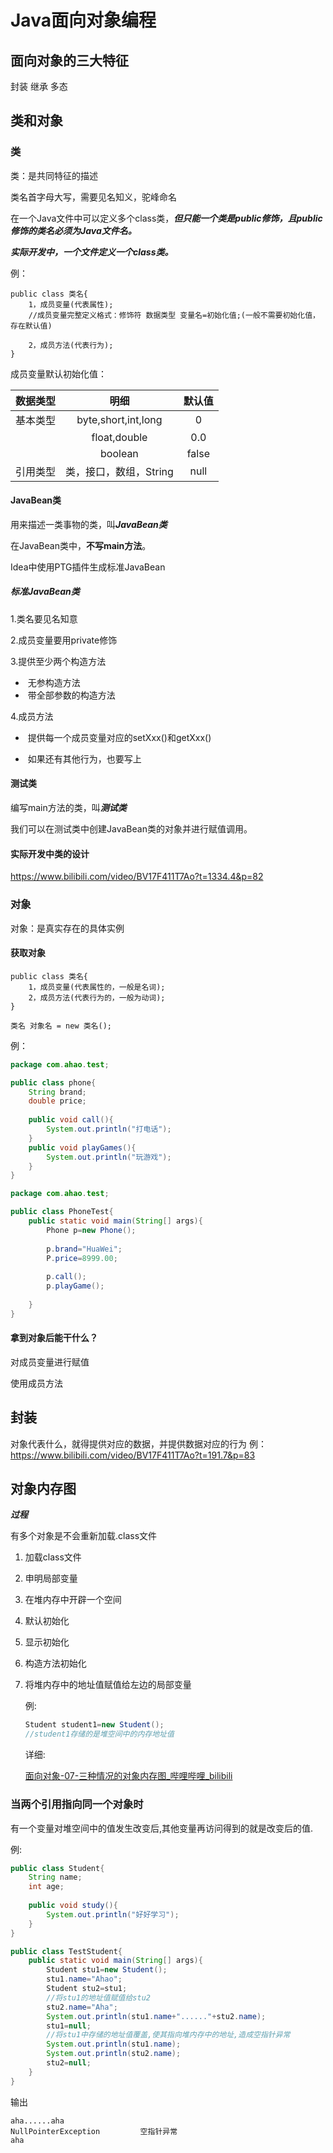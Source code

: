 # Java面向对象编程

## 面向对象的三大特征

封装	继承	多态

## 类和对象

### 类

类：是共同特征的描述

类名首字母大写，需要见名知义，驼峰命名

在一个Java文件中可以定义多个class类，***但只能一个类是public修饰，且public修饰的类名必须为Java文件名。***

***实际开发中，一个文件定义一个class类。***



例：

```
public class 类名{
	1，成员变量(代表属性);
	//成员变量完整定义格式：修饰符 数据类型 变量名=初始化值;(一般不需要初始化值，存在默认值)
	
	2，成员方法(代表行为);
}
```



成员变量默认初始化值：

| 数据类型 |          明细          | 默认值 |
| :------: | :--------------------: | :----: |
| 基本类型 |  byte,short,int,long   |   0    |
|          |      float,double      |  0.0   |
|          |        boolean         | false  |
| 引用类型 | 类，接口，数组，String |  null  |



#### JavaBean类

用来描述一类事物的类，叫***JavaBean类***

在JavaBean类中，**不写main方法**。



Idea中使用PTG插件生成标准JavaBean



##### 标准JavaBean类

1.类名要见名知意

2.成员变量要用private修饰

3.提供至少两个构造方法

- ​	无参构造方法
- ​	带全部参数的构造方法

4.成员方法

- ​	提供每一个成员变量对应的setXxx()和getXxx()

- ​	如果还有其他行为，也要写上

  

#### 测试类

编写main方法的类，叫***测试类***

我们可以在测试类中创建JavaBean类的对象并进行赋值调用。



#### 实际开发中类的设计

https://www.bilibili.com/video/BV17F411T7Ao?t=1334.4&p=82



### 对象

对象：是真实存在的具体实例

#### 获取对象

```
public class 类名{
	1，成员变量(代表属性的，一般是名词);
	2，成员方法(代表行为的，一般为动词);
}
```

```
类名 对象名 = new 类名();
```

例：

```java
package com.ahao.test;

public class phone{
    String brand;
    double price;
    
    public void call(){
        System.out.println("打电话");
    }
    public void playGames(){
        System.out.println("玩游戏");
    }
}
```

```java
package com.ahao.test;

public class PhoneTest{
    public static void main(String[] args){
        Phone p=new Phone();
        
        p.brand="HuaWei";
        P.price=8999.00;
        
        p.call();
        p.playGame();
        
    }
}
```

#### 拿到对象后能干什么？

对成员变量进行赋值

使用成员方法

## 封装

对象代表什么，就得提供对应的数据，并提供数据对应的行为	例：https://www.bilibili.com/video/BV17F411T7Ao?t=191.7&p=83

## 对象内存图

***过程***

有多个对象是不会重新加载.class文件

1. 加载class文件

2. 申明局部变量

3. 在堆内存中开辟一个空间

4. 默认初始化

5. 显示初始化

6. 构造方法初始化

7. 将堆内存中的地址值赋值给左边的局部变量

   例:

   ```java
   Student student1=new Student();
   //student1存储的是堆空间中的内存地址值
   ```

   详细:

   [面向对象-07-三种情况的对象内存图_哔哩哔哩_bilibili](https://www.bilibili.com/video/BV17F411T7Ao?p=87&vd_source=4c986c16973a6ead6f61ebaad5af8682)

### 当两个引用指向同一个对象时

有一个变量对堆空间中的值发生改变后,其他变量再访问得到的就是改变后的值.

例:

```java
public class Student{
	String name;
    int age;
    
    public void study(){
        System.out.println("好好学习");
    }
}
```

```Java
public class TestStudent{
    public static void main(String[] args){
		Student stu1=new Student();
        stu1.name="Ahao";
        Student stu2=stu1;
        //将stu1的地址值赋值给stu2
        stu2.name="Aha";
        System.out.println(stu1.name+"......"+stu2.name);
        stu1=null;
        //将stu1中存储的地址值覆盖,使其指向堆内存中的地址,造成空指针异常
        System.out.println(stu1.name);
        System.out.println(stu2.name);
        stu2=null;
    }
}
```

输出

```
aha......aha
NullPointerException         空指针异常
aha
```

